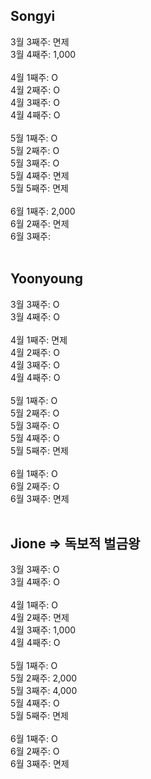 ## Songyi
3월 3째주: 면제 <br/>
3월 4째주: 1,000<br/>
<br/>
4월 1째주: O <br/>
4월 2째주: O <br/>
4월 3째주: O <br/>
4월 4째주: O <br/>
<br/>
5월 1째주: O <br/>
5월 2째주: O <br/>
5월 3째주: O <br/>
5월 4째주: 면제 <br/>
5월 5째주: 면제 <br/>
<br/>
6월 1째주: 2,000<br/>
6월 2째주: 면제 <br/>
6월 3째주:  <br/>
<br/>

## Yoonyoung
3월 3째주: O <br/>
3월 4째주: O <br/>
<br/>
4월 1째주: 면제 <br/>
4월 2째주: O <br/>
4월 3째주: O <br/>
4월 4째주: O <br/>
<br/>
5월 1째주: O <br/>
5월 2째주: O <br/>
5월 3째주: O <br/>
5월 4째주: O <br/>
5월 5째주: 면제 <br/>
<br/>
6월 1째주: O <br/>
6월 2째주: O <br/>
6월 3째주: 면제 <br/>
<br/>

## Jione => 독보적 벌금왕
3월 3째주: O <br/>
3월 4째주: O <br/>
<br/>
4월 1째주: O <br/>
4월 2째주: 면제 <br/>
4월 3째주: 1,000 <br/>
4월 4째주: O <br/>
<br/>
5월 1째주: O <br/>
5월 2째주: 2,000 <br/>
5월 3째주: 4,000 <br/>
5월 4째주: O <br/>
5월 5째주: 면제 <br/>
<br/>
6월 1째주: O <br/>
6월 2째주: O <br/>
6월 3째주: 면제 <br/>
<br/>
